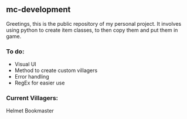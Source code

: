 ## mc-development

Greetings, this is the public repository of my personal project.
It involves using python to create item classes, to then copy them and put them in game.

###  To do:
- Visual UI
- Method to create custom villagers
- Error handling
- RegEx for easier use

### Current Villagers:
Helmet Bookmaster
